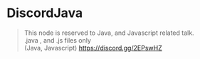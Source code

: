 # DiscordJava
>This node is reserved to Java, and Javascript related talk.  
.java , and .js files only  
(Java, Javascript)
https://discord.gg/2EPswHZ

